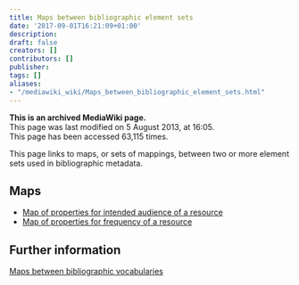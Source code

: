 ```yaml
---
title: Maps between bibliographic element sets
date: '2017-09-01T16:21:09+01:00'
description: 
draft: false
creators: []
contributors: []
publisher: 
tags: []
aliases:
- "/mediawiki_wiki/Maps_between_bibliographic_element_sets.html"
---
```


 **This is an archived MediaWiki page.**  
This page was last modified on 5 August 2013, at 16:05.  
This page has been accessed 63,115 times.

This page links to maps, or sets of mappings, between two or more element sets used in bibliographic metadata.

## Maps 

- [Map of properties for intended audience of a resource](/mediawiki_wiki/Map_of_properties_for_intended_audience_of_a_resource)
- [Map of properties for frequency of a resource](/mediawiki_wiki/Map_of_properties_for_frequency_of_a_resource)

## Further information 

[Maps between bibliographic vocabularies](/mediawiki_wiki/Maps_between_bibliographic_vocabularies)


